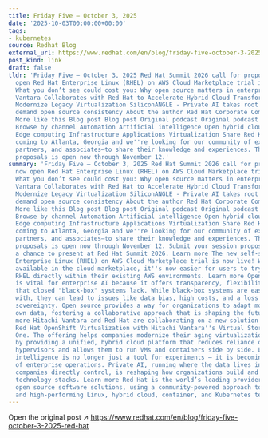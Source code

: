 ```yaml
---
title: Friday Five — October 3, 2025
date: '2025-10-03T00:00:00+00:00'
tags:
- kubernetes
source: Redhat Blog
external_url: https://www.redhat.com/en/blog/friday-five-october-3-2025-red-hat
post_kind: link
draft: false
tldr: 'Friday Five — October 3, 2025 Red Hat Summit 2026 call for proposals is now
  open Red Hat Enterprise Linux (RHEL) on AWS Cloud Marketplace trial is now live
  What you don’t see could cost you: Why open source matters in enterprise AI Hitachi
  Vantara Collaborates with Red Hat to Accelerate Hybrid Cloud Transformation and
  Modernize Legacy Virtualization SiliconANGLE - Private AI takes root as enterprises
  demand open source consistency About the author Red Hat Corporate Communications
  More like this Blog post Blog post Original podcast Original podcast Keep exploring
  Browse by channel Automation Artificial intelligence Open hybrid cloud Security
  Edge computing Infrastructure Applications Virtualization Share Red Hat Summit is
  coming to Atlanta, Georgia and we''re looking for our community of experts—customers,
  partners, and associates—to share their knowledge and experiences. The call for
  proposals is open now through November 12.'
summary: 'Friday Five — October 3, 2025 Red Hat Summit 2026 call for proposals is
  now open Red Hat Enterprise Linux (RHEL) on AWS Cloud Marketplace trial is now live
  What you don’t see could cost you: Why open source matters in enterprise AI Hitachi
  Vantara Collaborates with Red Hat to Accelerate Hybrid Cloud Transformation and
  Modernize Legacy Virtualization SiliconANGLE - Private AI takes root as enterprises
  demand open source consistency About the author Red Hat Corporate Communications
  More like this Blog post Blog post Original podcast Original podcast Keep exploring
  Browse by channel Automation Artificial intelligence Open hybrid cloud Security
  Edge computing Infrastructure Applications Virtualization Share Red Hat Summit is
  coming to Atlanta, Georgia and we''re looking for our community of experts—customers,
  partners, and associates—to share their knowledge and experiences. The call for
  proposals is open now through November 12. Submit your session proposal today for
  a chance to present at Red Hat Summit 2026. Learn more The new self-serve Red Hat
  Enterprise Linux (RHEL) on AWS Cloud Marketplace trial is now live! With the trial
  available in the cloud marketplace, it''s now easier for users to try and deploy
  RHEL directly within their existing AWS environments. Learn more Open source technology
  is vital for enterprise AI because it offers transparency, flexibility and control
  that closed "black-box" systems lack. While black-box systems are easy to start
  with, they can lead to issues like data bias, high costs, and a loss of digital
  sovereignty. Open source provides a way for organizations to adapt models with their
  own data, fostering a collaborative approach that is shaping the future of AI. Learn
  more Hitachi Vantara and Red Hat are collaborating on a new solution that combines
  Red Hat OpenShift Virtualization with Hitachi Vantara''s Virtual Storage Platform
  One. The offering helps companies modernize their aging virtualization environments
  by providing a unified, hybrid cloud platform that reduces reliance on costly, proprietary
  hypervisors and allows them to run VMs and containers side by side. Learn more Artificial
  intelligence is no longer just a tool for experiments — it is becoming the backbone
  of enterprise operations. Private AI, running where the data lives inside systems
  companies directly control, is reshaping how organizations build and manage their
  technology stacks. Learn more Red Hat is the world’s leading provider of enterprise
  open source software solutions, using a community-powered approach to deliver reliable
  and high-performing Linux, hybrid cloud, container, and Kubernetes technologies.'
---
```

Open the original post ↗ https://www.redhat.com/en/blog/friday-five-october-3-2025-red-hat
